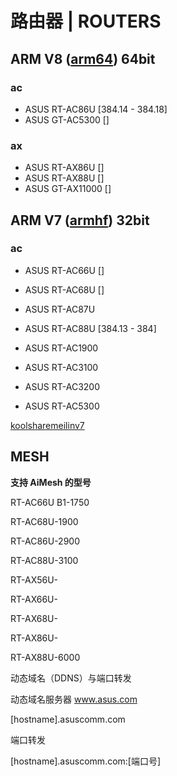 # 路由器 | ROUTERS

## ARM V8 ([arm64](https://en.wikipedia.org/wiki/ARM_architecture#64-bit)) 64bit

### ac

* ASUS RT-AC86U [384.14 - 384.18]
* ASUS GT-AC5300 []



### ax

* ASUS RT-AX86U []
* ASUS RT-AX88U []
* ASUS GT-AX11000 []



## ARM V7 ([armhf](https://en.wikipedia.org/wiki/ARM_architecture#VFP)) 32bit

### ac

* ASUS RT-AC66U []
* ASUS RT-AC68U []
* ASUS RT-AC87U
* ASUS RT-AC88U [384.13 - 384]

* ASUS RT-AC1900
* ASUS RT-AC3100
* ASUS RT-AC3200
* ASUS RT-AC5300

[koolsharemeilinv7](https://koolshare.cn/forum.php?mod=viewthread&tid=164857)





## MESH

**支持 AiMesh 的型号**

RT-AC66U B1-1750

RT-AC68U-1900

RT-AC86U-2900

RT-AC88U-3100



RT-AX56U-

RT-AX66U-

RT-AX68U-

RT-AX86U-

RT-AX88U-6000











动态域名（DDNS）与端口转发

动态域名服务器 www.asus.com

[hostname].asuscomm.com

端口转发

[hostname].asuscomm.com:[端口号]

